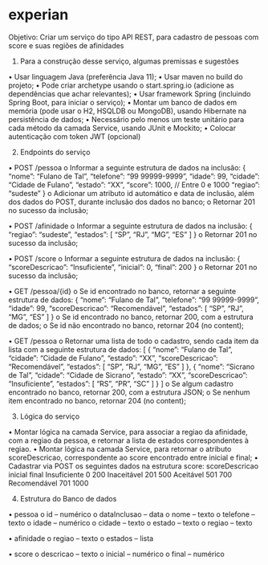 # experian

Objetivo: Criar um serviço do tipo API REST, para cadastro de pessoas com score e suas regiões de afinidades 


1.	Para a construção desse serviço, algumas premissas e sugestões

•	Usar linguagem Java (preferência Java 11);
•	Usar maven no build do projeto;
•	Pode criar archetype usando o start.spring.io (adicione as dependências que achar relevantes);
•	Usar framework Spring (incluindo Spring Boot, para iniciar o serviço);
•	Montar um banco de dados em memória (pode usar o H2, HSQLDB ou MongoDB), usando Hibernate na persistência de dados;
•	Necessário pelo menos um teste unitário para cada método da camada Service, usando JUnit e Mockito;
•	Colocar autenticação com token JWT (opcional)

2.	Endpoints do serviço

•	POST /pessoa
o	Informar a seguinte estrutura de dados na inclusão:
{
	“nome”: “Fulano de Tal”,
	“telefone”: “99 99999-9999”,
	“idade”: 99,
	“cidade”: “Cidade de Fulano”,
	“estado”: “XX”,
	“score”: 1000,		// Entre 0 e 1000
	“regiao”: “sudeste”
}
o	Adicionar um atributo id automático e data de inclusão, além dos dados do POST, durante inclusão dos dados no banco;
o	Retornar 201 no sucesso da inclusão;

•	POST /afinidade
o	Informar a seguinte estrutura de dados na inclusão:
{
	“regiao”: “sudeste”,
	“estados”: [
		“SP”, 
		“RJ”, 
		“MG”, 
		“ES”
	]
}
o	Retornar 201 no sucesso da inclusão;

•	POST /score
o	Informar a seguinte estrutura de dados na inclusão:
{
	“scoreDescricao”: “Insuficiente”,
	“inicial”: 0,
	“final”: 200
}
o	Retornar 201 no sucesso da inclusão;

•	GET /pessoa/{id}
o	Se id encontrado no banco, retornar a seguinte estrutura de dados:
{
	“nome”: “Fulano de Tal”,
	“telefone”: “99 99999-9999”,
	“idade”: 99,
	“scoreDescricao”: “Recomendável”,
	“estados”: [
		“SP”, 
		“RJ”, 
		“MG”, 
		“ES”
	]
}
o	Se id encontrado no banco, retornar 200, com a estrutura de dados;
o	Se id não encontrado no banco, retornar 204 (no content);

•	GET /pessoa
o	Retornar uma lista de todo o cadastro, sendo cada item da lista com a seguinte estrutura de dados:
[
	{
		“nome”: “Fulano de Tal”,
		“cidade”: “Cidade de Fulano”,
		“estado”: “XX”,
		“scoreDescricao”: “Recomendável”,
	“estados”: [
		“SP”, 
		“RJ”, 
		“MG”, 
		“ES”
	]
	},
	{
		“nome”: “Sicrano de Tal”,
		“cidade”: “Cidade de Sicrano”,
		“estado”: “XX”,
		“scoreDescricao”: “Insuficiente”,
	“estados”: [
		“RS”, 
		“PR”, 
		“SC”
	]
	}
]
o	Se algum cadastro encontrado no banco, retornar 200, com a estrutura JSON;
o	Se nenhum item encontrado no banco, retornar 204 (no content);

3.	Lógica do serviço

•	Montar lógica na camada Service, para associar a regiao da afinidade, com a regiao da pessoa, e retornar a lista de estados correspondentes à regiao.
•	Montar lógica na camada Service, para retornar o atributo scoreDescricao, correspondente ao score encontrado entre inicial e final;
•	Cadastrar via POST os seguintes dados na estrutura score:
scoreDescricao	inicial	final
Insuficiente	0	200
Inaceitável	201	500
Aceitável	501	700
Recomendável	701	1000


4.	Estrutura do Banco de dados

•	pessoa
o	id – numérico
o	dataInclusao – data
o	nome – texto
o	telefone – texto
o	idade – numérico
o	cidade – texto
o	estado – texto
o	regiao  – texto

•	afinidade
o	regiao  – texto
o	estados – lista

•	score
o	descricao  – texto
o	inicial – numérico
o	final – numérico
